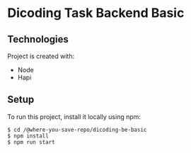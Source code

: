 # Dicoding Task Backend Basic

## Technologies

Project is created with:

- Node
- Hapi

## Setup

To run this project, install it locally using npm:

```
$ cd /@where-you-save-repo/dicoding-be-basic
$ npm install
$ npm run start
```
